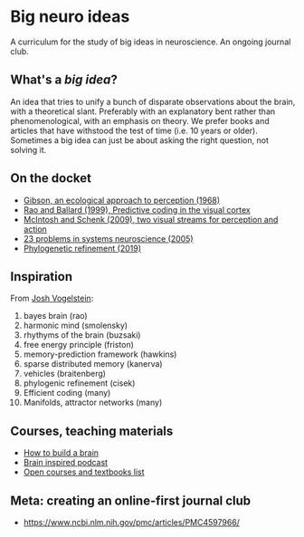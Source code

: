 # Big neuro ideas

A curriculum for the study of big ideas in neuroscience. An ongoing journal club.

## What's a *big idea*?

An idea that tries to unify a bunch of disparate observations about the brain, with a theoretical slant. Preferably with an explanatory bent rather than phenomenological, with an emphasis on theory. We prefer books and articles that have withstood the test of time (i.e. 10 years or older). Sometimes a big idea can just be about asking the right question, not solving it.

## On the docket

* [Gibson, an ecological approach to perception (1968)](https://archive.org/details/pdfy-u5hmFOvOM2Civ4Gz/mode/2up)
* [Rao and Ballard (1999), Predictive coding in the visual cortex](https://www.ncbi.nlm.nih.gov/pubmed/10195184)
* [McIntosh and Schenk (2009), two visual streams for perception and action](https://www.ncbi.nlm.nih.gov/pubmed/19428404)
* [23 problems in systems neuroscience (2005)](https://www.amazon.com/23-Problems-Systems-Neuroscience-Computational/dp/0195148223/ref=sr_1_1?crid=3D60KCO1WQWXV)
* [Phylogenetic refinement (2019)](https://link.springer.com/article/10.3758/s13414-019-01760-1)

## Inspiration

From [Josh Vogelstein](https://twitter.com/neuro_data/status/1208251627884498944):

1. bayes brain (rao)
2. harmonic mind (smolensky)
3. rhythyms of the brain (buzsaki)
4. free energy principle (friston)
5. memory-prediction framework (hawkins)
6. sparse distributed memory (kanerva)
7. vehicles (braitenberg)
8. phylogenic refinement (cisek)
9. Efficient coding (many)
10. Manifolds, attractor networks (many)

## Courses, teaching materials

* [How to build a brain](https://humaninformationprocessing.com/teaching/)
* [Brain inspired podcast](https://braininspired.co/)
* [Open courses and textbooks list](https://github.com/asoplata/open-computational-neuroscience-resources)

## Meta: creating an online-first journal club

* https://www.ncbi.nlm.nih.gov/pmc/articles/PMC4597966/